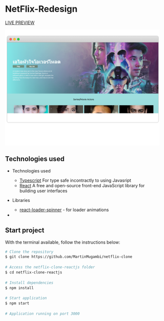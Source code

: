 # NetFlix-Redesign

[LIVE PREVIEW](https://netflix-clone-69712.firebaseapp.com/)

![Netflix-Redesign](/images/shotsnapp-1646663313.215.png "Netflix")

## Technologies used

- Technologies used

  - [Typescript](https://www.typescriptlang.org//) For type safe incontractly to using Javasript
  - [React](https://reactjs.org/) A free and open-source front-end JavaScript library for building user interfaces

- Libraries

  - [react-loader-spinner](https://www.npmjs.com/package/react-loader-spinner) - for loader animations

-

## Start project

With the terminal available, follow the instructions below:

```bash
# Clone the repository
$ git clone https://github.com/MartinMugambi/netflix-clone

# Access the netflix-clone-reactjs folder
$ cd netflix-clone-reactjs

# Install dependencies
$ npm install

# Start application
$ npm start

# Application running on port 3000
```
